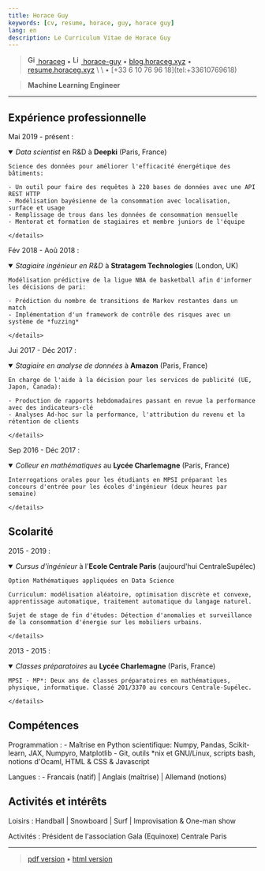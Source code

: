 ```yaml
---
title: Horace Guy
keywords: [cv, resume, horace, guy, horace guy]
lang: en
description: Le Curriculum Vitae de Horace Guy
---
```


> <a href="https://github.com/horaceg" target="_blank" rel="noopener">
> <img src="https://upload.wikimedia.org/wikipedia/commons/9/91/Octicons-mark-github.svg" height="17px" width="17px" alt="Github logo">
> horaceg</a>
> • 
> <a href="https://linkedin.com/in/horace-guy" target="_blank" rel="noopener">
> <img src="https://cdn-icons-png.flaticon.com/512/174/174857.png" height="17px" width="17px" alt="Linkedin logo"> 
> horace-guy</a>
> • 
> <a href="https://blog.horaceg.xyz" target="_blank" rel="noopener">
> blog.horaceg.xyz</a>
> • 
> <a href="https://resume.horaceg.xyz" target="_blank">
> resume.horaceg.xyz</a>
> \
> \
> <horace.guy.k@gmail.com> • [+33 6 10 76 96 18](tel:+33610769618)

<!-- ---- -->

> **Machine Learning Engineer**

----

## Expérience professionnelle


Mai 2019 - présent
:   <details open><summary>*Data scientist* en R&D à **Deepki** (Paris, France)</summary>
    
    Science des données pour améliorer l'efficacité énergétique des bâtiments:

    - Un outil pour faire des requêtes à 220 bases de données avec une API REST HTTP
    - Modélisation bayésienne de la consommation avec localisation, surface et usage
    - Remplissage de trous dans les données de consommation mensuelle
    - Mentorat et formation de stagiaires et membre juniors de l'équipe

    </details>

Fév 2018 - Aoû 2018
:   <details open><summary>*Stagiaire ingénieur en R&D* à **Stratagem Technologies** (London, UK)</summary>

    Modélisation prédictive de la ligue NBA de basketball afin d'informer les décisions de pari:

    - Prédiction du nombre de transitions de Markov restantes dans un match
    - Implémentation d'un framework de contrôle des risques avec un système de *fuzzing*

    </details>

Jui 2017 - Déc 2017
:   <details open> <summary>*Stagiaire en analyse de données* à **Amazon** (Paris, France)</summary>

    En charge de l'aide à la décision pour les services de publicité (UE, Japon, Canada):

    - Production de rapports hebdomadaires passant en revue la performance avec des indicateurs-clé
    - Analyses Ad-hoc sur la performance, l'attribution du revenu et la rétention de clients

    </details>

Sep 2016 - Déc 2017
:   <details open><summary>*Colleur en mathématiques* au **Lycée Charlemagne** (Paris, France)</summary>

    Interrogations orales pour les étudiants en MPSI préparant les concours d'entrée pour les écoles d'ingénieur (deux heures par semaine)

    </details>

## Scolarité

2015 - 2019
:   <details open><summary>*Cursus d'ingénieur* à l'**Ecole Centrale Paris** (aujourd'hui CentraleSupélec)</summary>

    Option Mathématiques appliquées en Data Science

    Curriculum: modélisation aléatoire, optimisation discrète et convexe, apprentissage automatique, traitement automatique du langage naturel.

    Sujet de stage de fin d'études: Détection d'anomalies et surveillance de la consommation d'énergie sur les mobiliers urbains.

    </details>

2013 - 2015
:   <details open><summary>*Classes préparatoires* au **Lycée Charlemagne** (Paris, France)</summary>

    MPSI - MP*: Deux ans de classes préparatoires en mathématiques, physique, informatique. Classé 201/3370 au concours Centrale-Supélec.

    </details>

## Compétences

Programmation
:   - Maîtrise en Python scientifique: Numpy, Pandas, Scikit-learn, JAX, Numpyro, Matplotlib
    - Git, outils *nix et GNU/Linux, scripts bash, notions d'Ocaml, HTML & CSS & Javascript

Langues
:   - Francais (natif) | Anglais (maîtrise) | Allemand (notions)

## Activités et intérêts

Loisirs
:   Handball | Snowboard | Surf | Improvisation & One-man show

Activités
:   Président de l'association Gala (Equinoxe) Centrale Paris

----

> [pdf version](https://resume.horaceg.xyz/horace_guy.pdf) •
> [html version](https://resume.horaceg.xyz)
